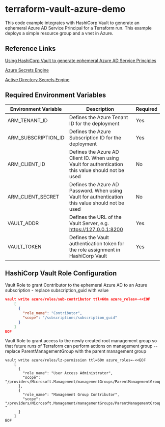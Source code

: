 # terraform-vault-azure-demo

This code example integrates with HashiCorp Vault to generate an ephemeral Azure AD Service Principal for a Terraform run. This example deploys a simple resource group and a vnet in Azure.

## Reference Links

[Using HashiCorp Vault to generate ephemeral Azure AD Service Principles](https://mattinthecloud.medium.com/using-hashicorp-vault-to-generate-ephemeral-azure-ad-service-principles-8354955b6b29)

[Azure Secrets Engine](https://learn.hashicorp.com/tutorials/vault/azure-secrets)

[Active Directory Secrets Engine](https://www.vaultproject.io/docs/secrets/ad)

## Required Environment Variables

Environment Variable | Description | Required
---|---|---
ARM_TENANT_ID | Defines the Azure Tenant ID for the deployment | Yes
ARM_SUBSCRIPTION_ID | Defines the Azure Subscription ID for the deployment | Yes
ARM_CLIENT_ID | Defines the Azure AD Client ID. When using Vault for authentication this value should not be used | No
ARM_CLIENT_SECRET | Defines the Azure AD Password. When using Vault for authentication this value should not be used | No
VAULT_ADDR | Defines the URL of the Vault Server, e.g. https://127.0.0.1:8200 | Yes
VAULT_TOKEN | Defines the Vault authentication token for the role assignment in HashiCorp Vault | Yes


## HashiCorp Vault Role Configuration

Vault Role to grant Contributor to the ephemeral Azure AD to an Azure subscription - replace subscription_guid with value

```json 
vault write azure/roles/sub-contributor ttl=60m azure_roles=-<<EOF
    [
      {
        "role_name": "Contributor",
        "scope": "/subscriptions/subscription_guid"
      }
    ]
EOF
```

Vault Role to grant access to the newly created root management group so that future runs of Terraform can perform actions on management group -- replace ParentManagementGroup with the parent management group

```jason
vault write azure/roles/lz-permission ttl=60m azure_roles=-<<EOF
    [
      {
        "role_name": "User Access Administrator",
        "scope": "/providers/Microsoft.Management/managementGroups/ParentManagementGroup"
      },
      {
        "role_name": "Management Group Contributor",
        "scope": "/providers/Microsoft.Management/managementGroups/ParentManagementGroup "
      }
    ]
EOF

```
